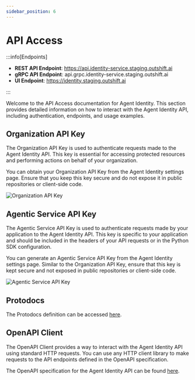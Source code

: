 ```yaml
---
sidebar_position: 6
---
```


# API Access

:::info[Endpoints]

- **REST API Endpoint**: https://api.identity-service.staging.outshift.ai
- **gRPC API Endpoint**: api.grpc.identity-service.staging.outshift.ai
- **UI Endpoint**: https://identity.staging.outshift.ai

:::

Welcome to the API Access documentation for Agent Identity. This section provides detailed information on how to interact with the Agent Identity API, including authentication, endpoints, and usage examples.

## Organization API Key

The Organization API Key is used to authenticate requests made to the Agent Identity API. This key is essential for accessing protected resources and performing actions on behalf of your organization.

You can obtain your Organization API Key from the Agent Identity settings page. Ensure that you keep this key secure and do not expose it in public repositories or client-side code.

![Organization API Key](/img/tenant-api-key.png)

## Agentic Service API Key

The Agentic Service API Key is used to authenticate requests made by your application to the Agent Identity API. This key is specific to your application and should be included in the headers of your API requests or in the Python SDK configuration.

You can generate an Agentic Service API Key from the Agent Identity settings page. Similar to the Organization API Key, ensure that this key is kept secure and not exposed in public repositories or client-side code.

![Agentic Service API Key](/img/app-api-key.png)

## Protodocs

The Protodocs definition can be accessed [here](/protodocs/agntcy/identity/service/v1alpha1/app.proto).

## OpenAPI Client

The OpenAPI Client provides a way to interact with the Agent Identity API using standard HTTP requests. You can use any HTTP client library to make requests to the API endpoints defined in the OpenAPI specification.

The OpenAPI specification for the Agent Identity API can be found [here](/openapi/service/v1alpha1).
